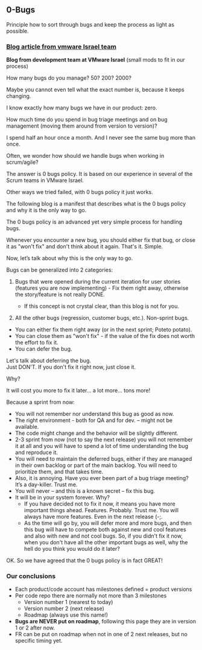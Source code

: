 ## 0-Bugs

Principle how to sort through bugs and keep the process as light as possible.

### [Blog article from vmware Israel team](http://galzellermayer.blogspot.ae/2013/05/0-bugs-policy.html)

**Blog from development team at VMware Israel**
(small mods to fit in our process)

How many bugs do you manage? 50? 200? 2000?

Maybe you cannot even tell what the exact number is, because it keeps changing.

I know exactly how many bugs we have in our product: zero.

How much time do you spend in bug triage meetings and on bug management (moving them around from version to version)?

I spend half an hour once a month. And I never see the same bug more than once.

Often, we wonder how should we handle bugs when working in scrum/agile?

The answer is 0 bugs policy. It is based on our experience in several of the Scrum teams in VMware Israel.

Other ways we tried failed, with 0 bugs policy it just works.

The following blog is a manifest that describes what is the 0 bugs policy and why it is the only way to go.

The 0 bugs policy is an advanced yet very simple process for handling bugs. 

Whenever you encounter a new bug, you should either fix that bug, or close it as "won't fix" and don't think about it again. That's it. Simple.

Now, let’s talk about why this is the only way to go.

Bugs can be generalized into 2 categories:

1. Bugs that were opened during the current iteration for user stories (features you are now implementing) - Fix them right away, otherwise the story/feature is not really DONE.
	- If this concept is not crystal clear, than this blog is not for you.

2. All the other bugs (regression, customer bugs, etc.). Non-sprint bugs.

- You can either fix them right away (or in the next sprint; Poteto potato).
- You can close them as "won't fix" - if the value of the fix does not worth the effort to fix it.
- You can defer the bug.

Let's talk about deferring the bug.  
Just DON'T. If you don't fix it right now, just close it. 

Why?

It will cost you more to fix it later... a lot more... tons more!

Because a sprint from now:

- You will not remember nor understand this bug as good as now. 
- The right environment - both for QA and for dev. – might not be available.
- The code might change and the behavior will be slightly different.
- 2-3 sprint from now (not to say the next release) you will not remember it at all and you will have to 
spend a lot of time understanding the bug and reproduce it.
- You will need to maintain the deferred bugs, either if they are managed in their own backlog or part of the main backlog. You will need to prioritize them, and that takes time.
- Also, it is annoying. Have you ever been part of a bug triage meeting? It’s a day-killer. Trust me.
- You will never – and this is a known secret – fix this bug. 
- It will be in your system forever. Why?
	-  If you have decided not to fix it now, it means you have more important things ahead. Features. Probably. Trust me. You will always have more features. Even in the next release (-;.
	-  As the time will go by, you will defer more and more bugs, and then this bug will have to compete both against new and cool features and also with new and not cool bugs. So, if you didn't fix it now, when you don't have all the other important bugs as well, why the hell do you think you would do it later?


OK. So we have agreed that the 0 bugs policy is in fact GREAT!

### Our conclusions

- Each product/code account has milestones defined = product versions
- Per code repo there are normally not more than 3 milestones
  - Version number 1 (nearest to today)
  - Version number 2 (next release)
  - Roadmap (always use this name!)
- **Bugs are NEVER put on roadmap**, following this page they are in version 1 or 2 after now.
- FR can be put on roadmap when not in one of 2 next releases, but no specific timing yet.